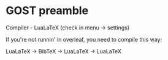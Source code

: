# GOST preamble

Compiler - LuaLaTeX (check in menu -> settings)

If you're not runnin' in overleaf, you need to compile this way:

LuaLaTeX -> BibTeX -> LuaLaTeX -> LuaLaTeX

